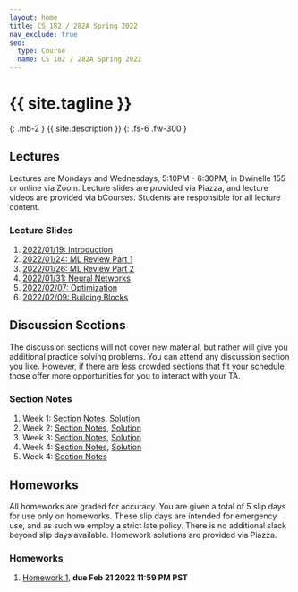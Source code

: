 ```yaml
---
layout: home
title: CS 182 / 282A Spring 2022
nav_exclude: true
seo:
  type: Course
  name: CS 182 / 282A Spring 2022
---
```


# {{ site.tagline }}
{: .mb-2 }
{{ site.description }}
{: .fs-6 .fw-300 }

<!--{% if site.announcements %}-->
<!--{{ site.announcements.last }}-->
<!--[Announcements](announcements.md){: .btn .btn-outline .fs-3 }-->
<!--{% endif %}-->

## Lectures
Lectures are Mondays and Wednesdays, 5:10PM - 6:30PM, in Dwinelle 155 or online
via Zoom. Lecture slides are provided via Piazza, and lecture videos are
provided via bCourses. Students are responsible for all lecture content.

### Lecture Slides
1. [2022/01/19: Introduction](/assets/lecture_slides/2022.01.19-introduction-182.pdf)
2. [2022/01/24: ML Review Part 1](/assets/lecture_slides/2022.01.24-ml-review-pt1.pdf)
3. [2022/01/26: ML Review Part 2](/assets/lecture_slides/2022.01.26-ml-review-pt2.pdf)
4. [2022/01/31: Neural Networks](/assets/lecture_slides/2022.01.31-neural-networks.pdf)
5. [2022/02/07: Optimization](/assets/lecture_slides/2022.02.07-optimization.pdf)
6. [2022/02/09: Building Blocks](/assets/lecture_slides/2022.02.09-building-blocks.pdf)


## Discussion Sections
The discussion sections will not cover new material, but rather will give you
additional practice solving problems. You can attend any discussion section you
like. However, if there are less crowded sections that fit your schedule, those
offer more opportunities for you to interact with your TA.

### Section Notes
1. Week 1: [Section Notes](/assets/section_notes/week1.pdf), [Solution](/assets/section_notes/week1_solution.pdf)
2. Week 2: [Section Notes](/assets/section_notes/week2.pdf), [Solution](/assets/section_notes/week2_solution.pdf)
3. Week 3: [Section Notes](/assets/section_notes/week3.pdf), [Solution](/assets/section_notes/week3_solution.pdf)
4. Week 4: [Section Notes](/assets/section_notes/week4.pdf), [Solution](/assets/section_notes/week4_solution.pdf)
5. Week 4: [Section Notes](/assets/section_notes/week5.pdf)

## Homeworks
All homeworks are graded for accuracy. You are given a total of 5 slip days for
use only on homeworks. These slip days are intended for emergency use, and as
such we employ a strict late policy. There is no additional slack beyond slip
days available. Homework solutions are provided via Piazza.

### Homeworks
1. [Homework 1](https://github.com/cs182sp22/cs182_hw1_student), **due Feb 21 2022 11:59 PM PST**
